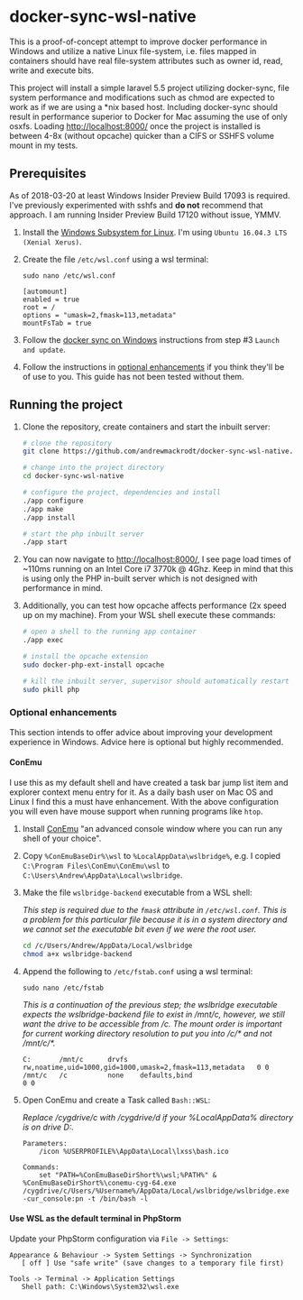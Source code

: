 # docker-sync-wsl-native

This is a proof-of-concept attempt to improve docker performance in Windows and utilize a native
Linux file-system, i.e. files mapped in containers should have real file-system attributes such
as owner id, read, write and execute bits.

This project will install a simple laravel 5.5 project utilizing docker-sync, file system
performance and modifications such as chmod are expected to work as if we are using a *nix based
host. Including docker-sync should result in performance superior to Docker for Mac assuming
the use of only osxfs. Loading [http://localhost:8000/](http://localhost:8000/) once the project is
installed is between 4-8x (without opcache) quicker than a CIFS or SSHFS volume mount in my tests.

## Prerequisites

As of 2018-03-20 at least Windows Insider Preview Build 17093 is required. I've previously
experimented with sshfs and **do not** recommend that approach. I am running Insider Preview Build
17120 without issue, YMMV.

1. Install the [Windows Subsystem for Linux](https://docs.microsoft.com/en-us/windows/wsl/install-win10).
    I'm using `Ubuntu 16.04.3 LTS (Xenial Xerus)`.

1. Create the file `/etc/wsl.conf` using a wsl terminal:

    `sudo nano /etc/wsl.conf`

    ```text
    [automount]
    enabled = true
    root = /
    options = "umask=2,fmask=113,metadata"
    mountFsTab = true
    ```

1. Follow the [docker sync on Windows](https://github.com/EugenMayer/docker-sync/wiki/docker-sync-on-Windows#3-launch-and-update)
    instructions from step #3 `Launch and update`.

1. Follow the instructions in [optional enhancements](#optional-enhancements) if you think
    they'll be of use to you. This guide has not been tested without them.

## Running the project

1. Clone the repository, create containers and start the inbuilt server:

    ```bash
    # clone the repository
    git clone https://github.com/andrewmackrodt/docker-sync-wsl-native.git
    
    # change into the project directory
    cd docker-sync-wsl-native
    
    # configure the project, dependencies and install
    ./app configure
    ./app make
    ./app install
    
    # start the php inbuilt server
    ./app start
    ```

1. You can now navigate to [http://localhost:8000/](http://localhost:8000/), I see page load times of
    ~110ms running on an Intel Core i7 3770k @ 4Ghz. Keep in mind that this is using only the PHP
    in-built server which is not designed with performance in mind.

1. Additionally, you can test how opcache affects performance (2x speed up on my machine). From your WSL
    shell execute these commands:

    ```bash
    # open a shell to the running app container
    ./app exec
    
    # install the opcache extension
    sudo docker-php-ext-install opcache
    
    # kill the inbuilt server, supervisor should automatically restart it
    sudo pkill php
    ```

### Optional enhancements

This section intends to offer advice about improving your development experience in Windows.
Advice here is optional but highly recommended.

#### ConEmu

I use this as my default shell and have created a task bar jump list item and explorer context
menu entry for it. As a daily bash user on Mac OS and Linux I find this a must have enhancement.
With the above configuration you will even have mouse support when running programs like `htop`.

1. Install [ConEmu](https://conemu.github.io/) "an advanced console window where you can run any
    shell of your choice".

1. Copy `%ConEmuBaseDir%\wsl` to `%LocalAppData\wslbridge%`, e.g. I copied
    `C:\Program Files\ConEmu\ConEmu\wsl` to `C:\Users\Andrew\AppData\Local\wslbridge`.

1. Make the file `wslbridge-backend` executable from a WSL shell:

    _This step is required due to the `fmask` attribute in `/etc/wsl.conf`. This is a problem
     for this particular file because it is in a system directory and we cannot set the
     executable bit even if we were the root user._

    ```bash
    cd /c/Users/Andrew/AppData/Local/wslbridge
    chmod a+x wslbridge-backend
    ```

1. Append the following to `/etc/fstab.conf` using a wsl terminal:

    `sudo nano /etc/fstab`

    _This is a continuation of the previous step; the wslbridge executable expects the
     wslbridge-backend file to exist in /mnt/c, however, we still want the drive to be
     accessible from /c. The mount order is important for current working directory
     resolution to put you into /c/* and not /mnt/c/*._

    ```text
    C:       /mnt/c      drvfs   rw,noatime,uid=1000,gid=1000,umask=2,fmask=113,metadata   0 0
    /mnt/c   /c          none    defaults,bind                                             0 0
    ```

1. Open ConEmu and create a Task called `Bash::WSL`:

    _Replace /cygdrive/c with /cygdrive/d if your %LocalAppData% directory is on drive D:._ 

    ```text
    Parameters:
        /icon %USERPROFILE%\AppData\Local\lxss\bash.ico
    
    Commands:
        set "PATH=%ConEmuBaseDirShort%\wsl;%PATH%" & %ConEmuBaseDirShort%\conemu-cyg-64.exe /cygdrive/c/Users/%Username%/AppData/Local/wslbridge/wslbridge.exe -cur_console:pn -t /bin/bash -l
    ```

#### Use WSL as the default terminal in PhpStorm
    
Update your PhpStorm configuration via `File -> Settings`:

    Appearance & Behaviour -> System Settings -> Synchronization
       [ off ] Use "safe write" (save changes to a temporary file first)
    
    Tools -> Terminal -> Application Settings
       Shell path: C:\Windows\System32\wsl.exe
